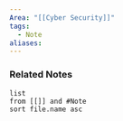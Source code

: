 ```yaml
---
Area: "[[Cyber Security]]"
tags:
  - Note
aliases:
---
```





### Related Notes
```dataview
list
from [[]] and #Note 
sort file.name asc
```
